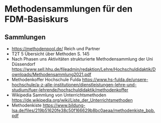 # Methodensammlungen für den FDM-Basiskurs

## Sammlungen

* https://methodenpool.de/ Reich und Partner
* T2T 5 Übersicht über Methoden S. 145
* Nach Phasen uns Aktivitäten strukturierte Methodensammlung der Uni Düssendorf  https://www.sell.hhu.de/fileadmin/redaktion/Lehre/Hochschuldidaktik/Downloads/Methodensammlung2021.pdf
* Methodenkoffer Hochschule Fulda https://www.hs-fulda.de/unsere-hochschule/a-z-alle-institutionen/dienstleistungen-lehre-und-studium/fuer-lehrende/hochschuldidaktik/methodenkoffer
* Wikipedia Sammlung von Unterrichtsmethoden https://de.wikipedia.org/wiki/Liste_der_Unterrichtsmethoden
* Methodenkiste https://www.bildung-lsa.de/files/219b51620fe38c50f166629b8bc0aeaa/methodenkiste_bpb.pdf

